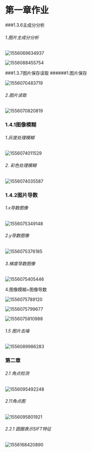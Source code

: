 # 第一章作业

###1.3.6主成分分析

###### 1.图片主成分分析

![1556069634937](C:\Users\78574\AppData\Roaming\Typora\typora-user-images\1556069634937.png)

![1556088455754](C:\Users\78574\AppData\Roaming\Typora\typora-user-images\1556088455754.png)

###1.3.7图片保存读取
######1.图片保存

![1556070483719](C:\Users\78574\AppData\Roaming\Typora\typora-user-images\1556070483719.png)

###### 2.图片读取

![1556070820819](C:\Users\78574\AppData\Roaming\Typora\typora-user-images\1556070820819.png)

### 1.4.1图像模糊

###### 1.灰度处理模糊

![1556074011529](C:\Users\78574\AppData\Roaming\Typora\typora-user-images\1556074011529.png)

###### 2. 彩色处理模糊

![1556074035587](C:\Users\78574\AppData\Roaming\Typora\typora-user-images\1556074035587.png)

### 1.4.2图片导数

###### 1.x导数图像

![1556075349148](C:\Users\78574\AppData\Roaming\Typora\typora-user-images\1556075349148.png)

###### 2.y导数图像

![1556075376185](C:\Users\78574\AppData\Roaming\Typora\typora-user-images\1556075376185.png)

###### 3.梯度导数图像

![1556075405446](C:\Users\78574\AppData\Roaming\Typora\typora-user-images\1556075405446.png)

4.图像模糊+图像导数

![1556075789120](C:\Users\78574\AppData\Roaming\Typora\typora-user-images\1556075789120.png)

![1556075799677](C:\Users\78574\AppData\Roaming\Typora\typora-user-images\1556075799677.png)

![1556075810988](C:\Users\78574\AppData\Roaming\Typora\typora-user-images\1556075810988.png)

###### 1.5 图片去噪

![1556089986283](C:\Users\78574\AppData\Roaming\Typora\typora-user-images\1556089986283.png)

### 第二章

###### 2.1 角点检测

![1556095492248](C:\Users\78574\AppData\Roaming\Typora\typora-user-images\1556095492248.png)

###### 2.11角点图

![1556095801921](C:\Users\78574\AppData\Roaming\Typora\typora-user-images\1556095801921.png)

###### 2.2.1 圆圈表示SIFT特征

![1556168420890](C:\Users\78574\AppData\Roaming\Typora\typora-user-images\1556168420890.png)

